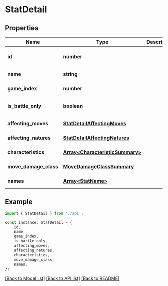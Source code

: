 # StatDetail


## Properties

Name | Type | Description | Notes
------------ | ------------- | ------------- | -------------
**id** | **number** |  | [readonly] [default to undefined]
**name** | **string** |  | [default to undefined]
**game_index** | **number** |  | [default to undefined]
**is_battle_only** | **boolean** |  | [optional] [default to undefined]
**affecting_moves** | [**StatDetailAffectingMoves**](StatDetailAffectingMoves.md) |  | [default to undefined]
**affecting_natures** | [**StatDetailAffectingNatures**](StatDetailAffectingNatures.md) |  | [default to undefined]
**characteristics** | [**Array&lt;CharacteristicSummary&gt;**](CharacteristicSummary.md) |  | [default to undefined]
**move_damage_class** | [**MoveDamageClassSummary**](MoveDamageClassSummary.md) |  | [default to undefined]
**names** | [**Array&lt;StatName&gt;**](StatName.md) |  | [default to undefined]

## Example

```typescript
import { StatDetail } from './api';

const instance: StatDetail = {
    id,
    name,
    game_index,
    is_battle_only,
    affecting_moves,
    affecting_natures,
    characteristics,
    move_damage_class,
    names,
};
```

[[Back to Model list]](../README.md#documentation-for-models) [[Back to API list]](../README.md#documentation-for-api-endpoints) [[Back to README]](../README.md)
